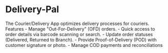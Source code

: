 # Delivery-Pal
The Courier/Delivery App optimizes delivery processes for couriers.  Features - Manage "Out-For-Delivery" (OFD) orders. - Quick access to order details via barcode scanning or search. - Update order statuses (Delivered, Returned to Branch). - Provide Proof-of-Delivery (POD) with customer signature or photo. - Manage COD payments and reconciliations
